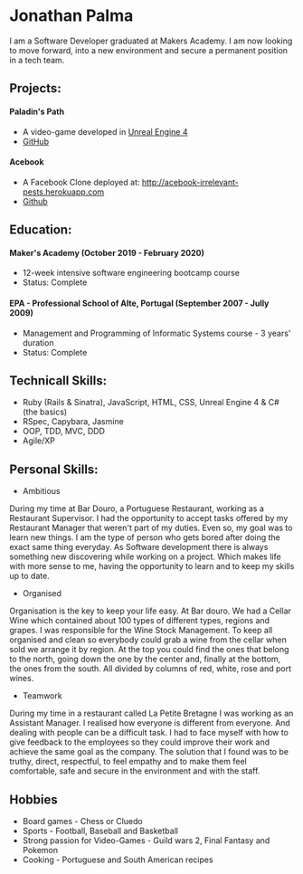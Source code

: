 # Jonathan Palma
 
I am a Software Developer graduated at Makers Academy. I am now looking to move forward, into a new environment and secure a permanent position in a tech team.
 
## Projects:
 
#### Paladin's Path
* A video-game developed in [Unreal Engine 4](https://www.unrealengine.com/en-US/industry/games)
* [GitHub](https://github.com/BenSheridanEdwards/Makers_Final_Project_Paladins_Path) 
 
#### Acebook
* A Facebook Clone deployed at: http://acebook-irrelevant-pests.herokuapp.com
* [Github](https://github.com/ffgi-es/acebook_irrelevant_pests)
 
 
## Education:
 
#### Maker's Academy (October 2019 - February 2020) 
* 12-week intensive software engineering bootcamp course
* Status: Complete
 
#### EPA - Professional School of Alte, Portugal (September 2007 - Jully 2009)
* Management and Programming of Informatic Systems course - 3 years' duration
* Status: Complete
 
## Technicall Skills:
 
* Ruby (Rails & Sinatra), JavaScript, HTML, CSS, Unreal Engine 4 & C# (the basics)
* RSpec, Capybara, Jasmine
* OOP, TDD, MVC, DDD
* Agile/XP
 
## Personal Skills:
 
* Ambitious
 
During my time at Bar Douro, a Portuguese Restaurant, working as a Restaurant Supervisor. I had the opportunity to accept tasks offered by my Restaurant Manager that weren't part of my duties. Even so, my goal was to learn new things. I am the type of person who gets bored after doing the exact same thing everyday.
As Software development there is always something new discovering while working on a project. Which makes life with more sense to me, having the opportunity to learn and to keep my skills up to date.
 
* Organised
 
Organisation is the key to keep your life easy. At Bar douro. We had a Cellar Wine which contained about 100 types of different types, regions and grapes. I was responsible for the Wine Stock Management. To keep all organised and clean so everybody could grab a wine from the cellar when sold we arrange it by region. At the top you could find the ones that belong to the north, going down the one by the center and, finally at the bottom, the ones from the south. All divided by columns of red, white, rose and port wines.
 
* Teamwork
 
During my time in a restaurant called La Petite Bretagne I was working as an Assistant Manager. I realised how everyone is different from everyone. And dealing with people can be a difficult task. I had to face myself with how to give feedback to the employees so they could improve their work and achieve the same goal as the company. The solution that I found was to be truthy, direct, respectful, to feel empathy and to make them feel comfortable, safe and secure in the environment and with the staff.
 
## Hobbies

* Board games - Chess or Cluedo
* Sports - Football, Baseball and Basketball
* Strong passion for Video-Games - Guild wars 2, Final Fantasy and Pokemon
* Cooking - Portuguese and South American recipes
